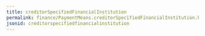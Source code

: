 ```yaml
---
title: creditorSpecifiedFinancialInstitution
permalink: finance/PaymentMeans.creditorSpecifiedFinancialInstitution.html
jsonid: creditorspecifiedfinancialinstitution
---
```

